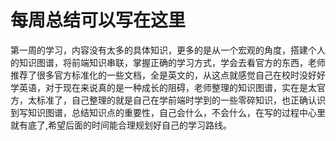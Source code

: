 # 每周总结可以写在这里
第一周的学习，内容没有太多的具体知识，更多的是从一个宏观的角度，搭建个人的知识图谱，将前端知识串联，掌握正确的学习方式，学会去看官方的东西，老师推荐了很多官方标准化的一些文档，全是英文的，从这点就感觉自己在校时没好好学英语，对于现在来说真的是一种成长的阻碍，老师整理的知识图谱，实在是太官方，太标准了，自己整理的就是自己在学前端时学到的一些零碎知识，也正确认识到写知识图谱，总结知识点的重要性，自己会什么，不会什么，在写的过程中心里就有底了,希望后面的时间能合理规划好自己的学习路线。
